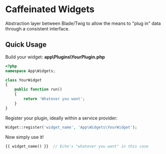 Caffeinated Widgets
===================

Abstraction layer between Blade/Twig to allow the means to "plug in" data through a consistent interface.

Quick Usage
-----------
Build your widget:
**app\Plugins\YourPlugin.php**
```php
<?php
namespace App\Widgets;

class YourWidget
{
	public function run()
	{
		return 'Whatever you want';
	}
}
```

Register your plugin, ideally within a service provider:

```php
Widget::register('widget_name', 'App\Widgets\YourWidget');
```

Now simply use it!

```php
{{ widget_name() }}  // Echo's "whatever you want" in this case
```
